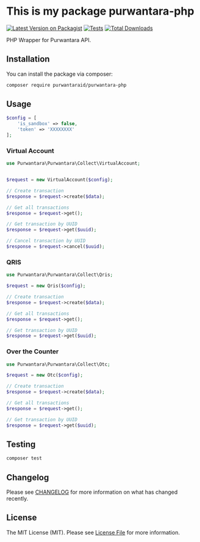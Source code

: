 # This is my package purwantara-php

[![Latest Version on Packagist](https://img.shields.io/packagist/v/purwantaraid/purwantara-php.svg?style=flat-square)](https://packagist.org/packages/purwantaraid/purwantara-php)
[![Tests](https://img.shields.io/github/actions/workflow/status/purwantaraid/purwantara-php/run-tests.yml?branch=main&label=tests&style=flat-square)](https://github.com/purwantaraid/purwantara-php/actions/workflows/run-tests.yml)
[![Total Downloads](https://img.shields.io/packagist/dt/purwantaraid/purwantara-php.svg?style=flat-square)](https://packagist.org/packages/purwantaraid/purwantara-php)

PHP Wrapper for Purwantara API.

## Installation

You can install the package via composer:

```bash
composer require purwantaraid/purwantara-php
```

## Usage

```php
$config = [
    'is_sandbox' => false, 
    'token' => 'XXXXXXXX'
];
```

### Virtual Account

```php
use Purwantara\Purwantara\Collect\VirtualAccount;


$request = new VirtualAccount($config);

// Create transaction
$response = $request->create($data);

// Get all transactions
$response = $request->get();

// Get transaction by UUID
$response = $request->get($uuid);

// Cancel transaction by UUID
$response = $request->cancel($uuid);
```
### QRIS

```php
use Purwantara\Purwantara\Collect\Qris;

$request = new Qris($config);

// Create transaction
$response = $request->create($data);

// Get all transactions
$response = $request->get();

// Get transaction by UUID
$response = $request->get($uuid);
```

### Over the Counter

```php
use Purwantara\Purwantara\Collect\Otc;

$request = new Otc($config);

// Create transaction
$response = $request->create($data);

// Get all transactions
$response = $request->get();

// Get transaction by UUID
$response = $request->get($uuid);
```

## Testing

```bash
composer test
```

## Changelog

Please see [CHANGELOG](CHANGELOG.md) for more information on what has changed recently.

## License

The MIT License (MIT). Please see [License File](LICENSE.md) for more information.
